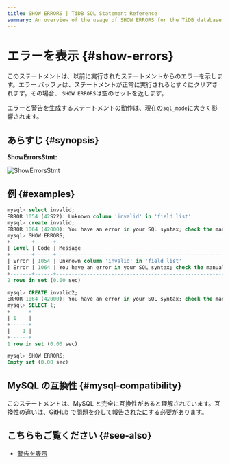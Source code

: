 ```yaml
---
title: SHOW ERRORS | TiDB SQL Statement Reference
summary: An overview of the usage of SHOW ERRORS for the TiDB database.
---
```


# エラーを表示 {#show-errors}

このステートメントは、以前に実行されたステートメントからのエラーを示します。エラー バッファは、ステートメントが正常に実行されるとすぐにクリアされます。その場合、 `SHOW ERRORS`は空のセットを返します。

エラーと警告を生成するステートメントの動作は、現在の`sql_mode`に大きく影響されます。

## あらすじ {#synopsis}

**ShowErrorsStmt:**

![ShowErrorsStmt](https://download.pingcap.com/images/docs/sqlgram/ShowErrorsStmt.png)

## 例 {#examples}

```sql
mysql> select invalid;
ERROR 1054 (42S22): Unknown column 'invalid' in 'field list'
mysql> create invalid;
ERROR 1064 (42000): You have an error in your SQL syntax; check the manual that corresponds to your TiDB version for the right syntax to use line 1 column 14 near "invalid"
mysql> SHOW ERRORS;
+-------+------+-----------------------------------------------------------------------------------------------------------------------------------------------------------+
| Level | Code | Message                                                                                                                                                   |
+-------+------+-----------------------------------------------------------------------------------------------------------------------------------------------------------+
| Error | 1054 | Unknown column 'invalid' in 'field list'                                                                                                                  |
| Error | 1064 | You have an error in your SQL syntax; check the manual that corresponds to your TiDB version for the right syntax to use line 1 column 14 near "invalid"  |
+-------+------+-----------------------------------------------------------------------------------------------------------------------------------------------------------+
2 rows in set (0.00 sec)

mysql> CREATE invalid2;
ERROR 1064 (42000): You have an error in your SQL syntax; check the manual that corresponds to your TiDB version for the right syntax to use line 1 column 15 near "invalid2"
mysql> SELECT 1;
+------+
| 1    |
+------+
|    1 |
+------+
1 row in set (0.00 sec)

mysql> SHOW ERRORS;
Empty set (0.00 sec)
```

## MySQL の互換性 {#mysql-compatibility}

このステートメントは、MySQL と完全に互換性があると理解されています。互換性の違いは、GitHub で[問題を介して報告された](https://github.com/pingcap/tidb/issues/new/choose)にする必要があります。

## こちらもご覧ください {#see-also}

-   [警告を表示](/sql-statements/sql-statement-show-warnings.md)
